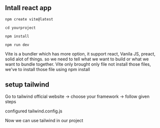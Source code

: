 ## Intall react app
`npm create vite@latest`

`cd yourproject`

`npm install`

`npm run dev`

Vite is a bundler which has more option, it support react, Vanila JS, preact, solid alot of things. so we need to tell what we want to build or what we want to bundle together.
Vite only brought only file not install those files, we've to install those file using npm install

## setup tailwind
Go to tailwind official website -> choose your framework -> follow given steps

configured tailwind.config.js

Now we can use tailwind in our project